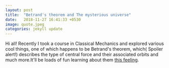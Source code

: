 ```yaml
---
layout: post
title:  "Betrand's theorem and The mysterious universe"
date:   2018-11-27 16:41:33 +0530
image: quote.jpeg
categories: jekyll update
---
```


Hi all!
Recently I took a course in Classical Mechanics and explored various cool things, one of which happens to be Betrand's theorem, which( Spoiler alert!) describes the type of central force and their associated orbits and much more.It'll be loads of fun learning about them [this feeling]({{site.url}}/assets/images/quote.jpeg).
